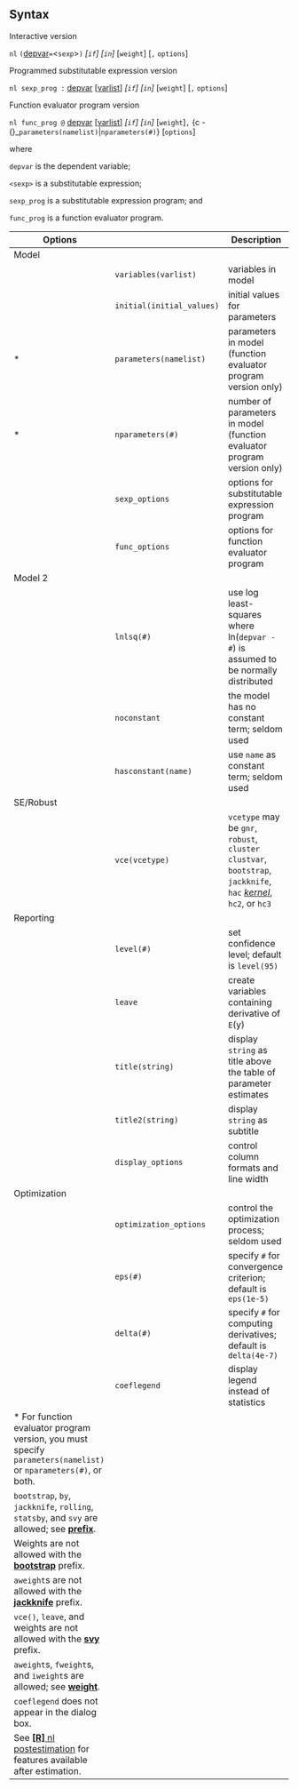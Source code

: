 ## Syntax

Interactive version

`nl`
`(`[depvar](http://www.stata.com/help.cgi?depvar)`=`&lt;`sexp`&gt;`)`
_\[`if`\] \[`in`\]_ \[`weight`\] \[`,`
`options`\]

Programmed substitutable expression version

`nl sexp_prog :`
[depvar](http://www.stata.com/help.cgi?depvar)
\[[varlist](http://www.stata.com/help.cgi?varlist)\]
_\[`if`\] \[`in`\]_ \[`weight`\] \[`,`
`options`\]

Function evaluator program version

`nl func_prog @`
[depvar](http://www.stata.com/help.cgi?depvar)
\[[varlist](http://www.stata.com/help.cgi?varlist)\]
_\[`if`\] \[`in`\]_ \[`weight`\]`,` <span
options="-(">{c -(}_`parameters(namelist)`|`nparameters(#)`} \[`options`\]

where

`depvar` is the dependent variable;

`<sexp>` is a substitutable expression;

`sexp_prog` is a substitutable expression program; and

`func_prog` is a function evaluator program.

| Options                                                                                                                                                                      |                           | Description                                                                                                                                                                                       |
|------------------------------------------------------------------------------------------------------------------------------------------------------------------------------|---------------------------|---------------------------------------------------------------------------------------------------------------------------------------------------------------------------------------------------|
| Model                                                                                                                                                                        |                           |                                                                                                                                                                                                   |
|                                                                                                                                                                              | `variables(varlist)`      | variables in model                                                                                                                                                                                |
|                                                                                                                                                                              | `initial(initial_values)` | initial values for parameters                                                                                                                                                                     |
| \*                                                                                                                                                                           | `parameters(namelist)`    | parameters in model (function evaluator program version only)                                                                                                                                     |
| \*                                                                                                                                                                           | `nparameters(#)`          | number of parameters in model (function evaluator program version only)                                                                                                                           |
|                                                                                                                                                                              | `sexp_options`            | options for substitutable expression program                                                                                                                                                      |
|                                                                                                                                                                              | `func_options`            | options for function evaluator program                                                                                                                                                            |
| Model 2                                                                                                                                                                      |                           |                                                                                                                                                                                                   |
|                                                                                                                                                                              | `lnlsq(#)`                | use log least-squares where ln(`depvar - #`) is assumed to be normally distributed                                                                                                                |
|                                                                                                                                                                              | `noconstant`              | the model has no constant term; seldom used                                                                                                                                                       |
|                                                                                                                                                                              | `hasconstant(name)`       | use `name` as constant term; seldom used                                                                                                                                                          |
| SE/Robust                                                                                                                                                                    |                           |                                                                                                                                                                                                   |
|                                                                                                                                                                              | `vce(vcetype)`        | `vcetype` may be `gnr`, `robust`, `cluster clustvar`, `bootstrap`, `jackknife`, `hac` [<var class="command">kernel</var><strong></strong>](#kernel), `hc2`, or `hc3` |
| Reporting                                                                                                                                                                    |                           |                                                                                                                                                                                                   |
|                                                                                                                                                                              | `level(#)`                | set confidence level; default is `level(95)`                                                                                                                                                      |
|                                                                                                                                                                              | `leave`                   | create variables containing derivative of `E`(y)                                                                                                                                                  |
|                                                                                                                                                                              | `title(string)`           | display `string` as title above the table of parameter estimates                                                                                                                                  |
|                                                                                                                                                                              | `title2(string)`          | display `string` as subtitle                                                                                                                                                                      |
|                                                                                                                                                                              | `display_options`         | control column formats and line width                                                                                                                                                             |
| Optimization                                                                                                                                                                 |                           |                                                                                                                                                                                                   |
|                                                                                                                                                                              | `optimization_options`    | control the optimization process; seldom used                                                                                                                                                     |
|                                                                                                                                                                              | `eps(#)`                  | specify `#` for convergence criterion; default is `eps(1e-5)`                                                                                                                                     |
|                                                                                                                                                                              | `delta(#)`                | specify `#` for computing derivatives; default is `delta(4e-7)`                                                                                                                                   |
|                                                                                                                                                                              | `coeflegend`              | display legend instead of statistics                                                                                                                                                              |
| \* For function evaluator program version, you must specify `parameters(namelist)` or `nparameters(#)`, or both.                                                             |                           |                                                                                                                                                                                                   |
| `bootstrap`, `by`, `jackknife`, `rolling`, `statsby`, and `svy` are allowed; see [<strong>prefix</strong>](http://www.stata.com/help.cgi?prefix). |                           |                                                                                                                                                                                                   |
| Weights are not allowed with the [<strong>bootstrap</strong>](http://www.stata.com/help.cgi?bootstrap) prefix.                                    |                           |                                                                                                                                                                                                   |
| `aweight`s are not allowed with the [<strong>jackknife</strong>](http://www.stata.com/help.cgi?jackknife) prefix.                                 |                           |                                                                                                                                                                                                   |
| `vce()`, `leave`, and weights are not allowed with the [<strong>svy</strong>](http://www.stata.com/help.cgi?svy) prefix.                          |                           |                                                                                                                                                                                                   |
| `aweight`s, `fweight`s, and `iweight`s are allowed; see [<strong>weight</strong>](http://www.stata.com/help.cgi?weight).                          |                           |                                                                                                                                                                                                   |
| `coeflegend` does not appear in the dialog box.                                                                                                                              |                           |                                                                                                                                                                                                   |
| See [<strong>[R]</strong> nl postestimation](http://www.stata.com/help.cgi?nl_postestimation) for features available after estimation.            |                           |                                                                                                                                                                                                   |
